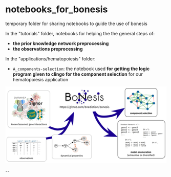 # notebooks_for_bonesis
temporary folder for sharing notebooks to guide the use of bonesis

In the "tutorials" folder, notebooks for helping the the general steps of:
* **the prior knowledge network preprocessing**
* **the observations preprocessing**

In the "applications/hematopoiesis" folder:
* `A_components-selection`: the notebook used **for getting the logic program given to clingo for the component selection** for our hematopoiesis application

![bonesis](bonesis_principle.png)

--
